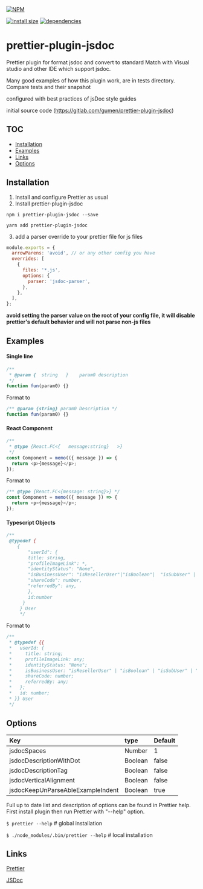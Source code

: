 [![NPM](https://nodei.co/npm/prettier-plugin-jsdoc.png)](https://nodei.co/npm/prettier-plugin-jsdoc/)

[![install size](https://packagephobia.now.sh/badge?p=prettier-plugin-jsdoc)](https://packagephobia.now.sh/result?p=prettier-plugin-jsdoc)
[![dependencies](https://david-dm.org/hosseinmd/prettier-plugin-jsdoc.svg)](https://david-dm.org/hosseinmd/prettier-plugin-jsdoc.svg)

# prettier-plugin-jsdoc

Prettier plugin for format jsdoc and convert to standard
Match with Visual studio and other IDE which support jsdoc.

Many good examples of how this plugin work, are in tests directory.
Compare tests and their snapshot

configured with best practices of jsDoc style guides

initial source code (https://gitlab.com/gumen/prettier-plugin-jsdoc)


## TOC

- [Installation](#Installation)
- [Examples](#Examples)
- [Links](#Links)
- [Options](#Options)

## Installation

1. Install and configure Prettier as usual
2. Install prettier-plugin-jsdoc

```npm
npm i prettier-plugin-jsdoc --save
```

```yarn
yarn add prettier-plugin-jsdoc
```

3. add a parser override to your prettier file for js files
```.prettierrc.js
module.exports = {
  arrowParens: 'avoid', // or any other config you have
  overrides: [
    {
      files: '*.js',
      options: {
        parser: 'jsdoc-parser',
      },
    },
  ],
};
```
**avoid setting the parser value on the root of your config file, it will disable prettier's default behavior and will not parse non-js files**

## Examples

#### Single line

```js
/**
 * @param {  string   }    param0 description
 */
function fun(param0) {}
```

Format to

```js
/** @param {string} param0 Description */
function fun(param0) {}
```

#### React Component
```js
/**
 * @type {React.FC<{   message:string}   >}
 */
const Component = memo(({ message }) => {
  return <p>{message}</p>;
});
```

Format to

```js
/** @type {React.FC<{message: string}>} */
const Component = memo(({ message }) => {
  return <p>{message}</p>;
});
```
#### Typescript Objects

```js
/**
 @typedef {
    {
        "userId": {
        title: string,
        "profileImageLink": *,
        "identityStatus": "None",
        "isBusinessUser": "isResellerUser"|"isBoolean"|  "isSubUser" |    "isNot",
        "shareCode": number,
        "referredBy": any,
        },
        id:number
      }
     } User
     */
```

Format to

```js
/**
 * @typedef {{
 *   userId: {
 *     title: string;
 *     profileImageLink: any;
 *     identityStatus: "None";
 *     isBusinessUser: "isResellerUser" | "isBoolean" | "isSubUser" | "isNot";
 *     shareCode: number;
 *     referredBy: any;
 *   };
 *   id: number;
 * }} User
 */
```

## Options

| Key                               | type    | Default |
| :-------------------------------- | :------ | :------ |
| jsdocSpaces                       | Number  | 1       |
| jsdocDescriptionWithDot           | Boolean | false   |
| jsdocDescriptionTag               | Boolean | false   |
| jsdocVerticalAlignment            | Boolean | false   |
| jsdocKeepUnParseAbleExampleIndent | Boolean | true    |

Full up to date list and description of options can be found in Prettier help. First install plugin then run Prettier with "--help" option.

`$ prettier --help` # global installation

`$ ./node_modules/.bin/prettier --help` # local installation

## Links

[Prettier](https://prettier.io)

[JSDoc](https://jsdoc.app)
